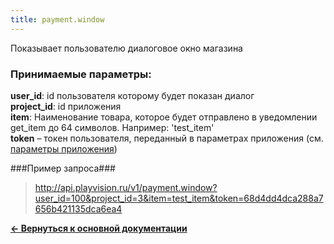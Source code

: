 ```yaml
---
title: payment.window
---
```

Показывает пользователю диалоговое окно магазина

### Принимаемые параметры: ###

**user_id**: id пользователя которому будет показан диалог<br>
**project_id**: id приложения<br>
**item**: Наименование товара, которое будет отправлено в уведомлении get_item до 64 символов. Например: 'test_item' <br>
**token** – токен пользователя, переданный в параметрах приложения (cм. [параметры приложения](/app))

###Пример запроса###

> http://api.playvision.ru/v1/payment.window?user_id=100&project_id=3&item=test_item&token=68d4dd4dca288a7656b421135dca6ea4

[**<- Вернуться к основной документации**](/docs/payment/)
